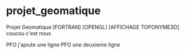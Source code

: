 projet_geomatique
=================

Projet Geomatique [FORTRAN] [OPENGL] [AFFICHAGE TOPONYME3D] coucou c'est nous

PFO j'ajoute une ligne
PFO une deuxieme ligne


